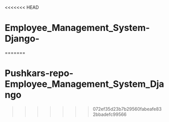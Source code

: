 <<<<<<< HEAD
# Employee_Management_System-Django-
=======
# Pushkars-repo-Employee_Management_System_Django
>>>>>>> 072ef35d23b7b29560fabeafe832bbadefc99566
